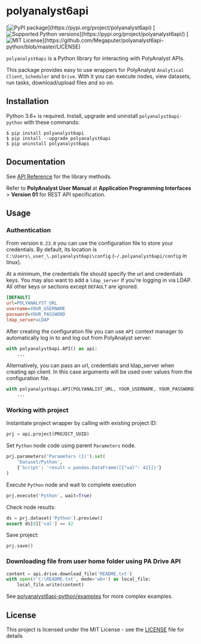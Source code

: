 # polyanalyst6api

[![PyPI package](https://img.shields.io/pypi/v/polyanalyst6api.svg?)](https://pypi.org/project/polyanalyst6api)
[![Supported Python versions](https://img.shields.io/pypi/pyversions/polyanalyst6api.svg?)](https://pypi.org/project/polyanalyst6api/)
[![MIT License](https://img.shields.io/apm/l/atomic-design-ui.svg?)](https://github.com/Megaputer/polyanalyst6api-python/blob/master/LICENSE)

`polyanalyst6api` is a Python library for interacting with PolyAnalyst APIs.

This package provides easy to use wrappers for PolyAnalyst `Analytical Client`, `Scheduler` and `Drive`.
With it you can execute nodes, view datasets, run tasks, download/upload files and so on.

## Installation

Python 3.6+ is required. Install, upgrade and uninstall `polyanalyst6api-python` with these commands:

```
$ pip install polyanalyst6api
$ pip install --upgrade polyanalyst6api
$ pip uninstall polyanalyst6api
```

## Documentation

See [API Reference](https://megaputer.github.io/polyanalyst6api-python/) for the library methods.

Refer to **PolyAnalyst User Manual** at **Application Programming Interfaces** > **Version 01** for
REST API specification.

## Usage

### Authentication

From version `0.23.0` you can use the configuration file to store your credentials. By default, its location is
`C:\Users\_user_\.polyanalyst6api\config` (`~/.polyanalyst6api/config` in linux).

At a minimum, the credentials file should specify the url and credentials keys. You may also want to add a `ldap_server`
if you're logging in via LDAP. All other keys or sections except `DEFAULT` are ignored.

```ini
[DEFAULT]
url=POLYANALYST_URL
username=YOUR_USERNAME
password=YOUR_PASSWORD
ldap_server=LDAP
```

After creating the configuration file you can use `API` context manager to automatically log in to and log out
from PolyAnalyst server:

```python
with polyanalyst6api.API() as api:
    ...
```

Alternatively, you can pass an url, credentials and ldap_server when creating api client. In this case arguments
will be used over values from the configuration file.
```python
with polyanalyst6api.API(POLYANALIST_URL, YOUR_USERNAME, YOUR_PASSWORD) as api:
    ...
```

### Working with project

Instantiate project wrapper by calling with existing project ID:
```python
prj = api.project(PROJECT_UUID)
```

Set `Python` node code using parent `Parameters` node.
```python
prj.parameters('Parameters (1)').set(
    'Dataset/Python',
    {'Script': 'result = pandas.DataFrame([{"val": 42}])'}
)
```

Execute `Python` node and wait to complete execution
```python
prj.execute('Python', wait=True)
```

Check node results:
```python
ds = prj.dataset('Python').preview()
assert ds[0]['val'] == 42
```

Save project:
```python
prj.save()
```

### Downloading file from user home folder using PA Drive API

```python
content = api.drive.download_file('README.txt')
with open(r'C:\README.txt', mode='wb+') as local_file:
    local_file.write(content)
```

See [polyanalyst6api-python/examples](https://github.com/Megaputer/polyanalyst6api-python/tree/master/examples) for more complex examples.

## License

This project is licensed under the MIT License - see the [LICENSE](LICENSE) file for details
